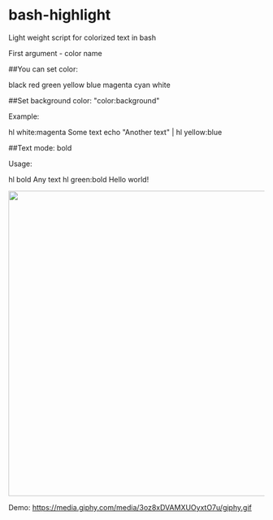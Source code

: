 # bash-highlight
Light weight script for colorized text in bash

First argument - color name

##You can set color:

 black
 red
 green
 yellow
 blue
 magenta
 cyan
 white

##Set background color: "color:background"

Example:

 hl white:magenta Some text
 echo "Another text" | hl yellow:blue

##Text mode: bold

Usage:

 hl bold Any text
 hl green:bold Hello world!



<img src="https://habrastorage.org/files/b95/803/a88/b95803a88e73497e831a39246aade604.png" width="600"/>

Demo:
https://media.giphy.com/media/3oz8xDVAMXUOyxtO7u/giphy.gif
